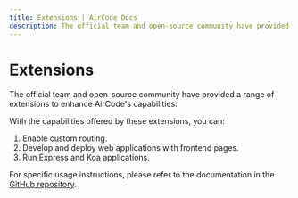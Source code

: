```yaml
---
title: Extensions | AirCode Docs
description: The official team and open-source community have provided a range of extensions to enhance AirCode's capabilities.
---
```


# Extensions

The official team and open-source community have provided a range of extensions to enhance AirCode's capabilities.

With the capabilities offered by these extensions, you can:

1. Enable custom routing.
2. Develop and deploy web applications with frontend pages.
3. Run Express and Koa applications.

For specific usage instructions, please refer to the documentation in the [GitHub repository](https://github.com/AirCodeLabs/aircode/tree/main/extensions).
